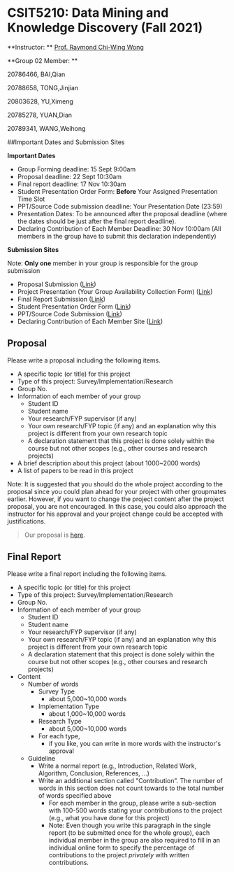 # **CSIT5210: Data Mining and Knowledge Discovery (Fall 2021)**

**Instructor:
**  [Prof. Raymond Chi-Wing Wong](http://www.cse.ust.hk/~raywong)

**Group 02 Member: **

20786466, BAI,Qian

20788658, TONG,Jinjian 

20803628, YU,Ximeng

20785278, YUAN,Dian

20789341, WANG,Weihong

##Important Dates and Submission Sites

**Important Dates**

- Group Forming deadline: 15 Sept 9:00am
- Proposal deadline: 22 Sept 10:30am 
- Final report deadline: 17 Nov 10:30am
- Student Presentation Order Form: **Before** Your Assigned Presentation Time Slot
- PPT/Source Code submission deadline: Your Presentation Date (23:59)
- Presentation Dates: To be announced after the proposal deadline (where the dates should be just after the final report deadline). 
- Declaring Contribution of Each Member Deadline: 30 Nov 10:00am
  (All members in the group have to submit this declaration independently)

**Submission Sites**

Note: **Only one** member in your group is responsible for the group submission

- Proposal Submission ([Link](https://canvas.ust.hk/courses/38564/assignments/175489))
- Project Presentation (Your Group Availability Collection Form) ([Link](https://canvas.ust.hk/courses/38564/quizzes/57777))
- Final Report Submission ([Link](https://canvas.ust.hk/courses/38564/assignments/175487))
- Student Presentation Order Form ([Link](https://canvas.ust.hk/courses/38564/assignments/175490))
- PPT/Source Code Submission ([Link](https://canvas.ust.hk/courses/38564/assignments/175488))
- Declaring Contribution of Each Member Site ([Link](https://canvas.ust.hk/courses/38564/quizzes/57779))

## Proposal

Please write a proposal including the following items.

- A specific topic (or title) for this project
- Type of this project: Survey/Implementation/Research
- Group No.
- Information of each member of your group
  - Student ID
  - Student name
  - Your research/FYP supervisor (if any)
  - Your own research/FYP topic (if any) and an explanation why this project is different from your own research topic
  - A declaration statement that this project is done solely within the course but not other scopes (e.g., other courses and research projects)
- A brief description about this project (about 1000~2000 words)
- A list of papers to be read in this project

Note: It is suggested that you should do the whole project according to the proposal since you could plan ahead for your project with other groupmates earlier. However, if you want to change the project content after the project proposal, you are not encouraged. In this case, you could also approach the instructor for his approval and your project change could be accepted with justifications. 

> Our proposal is [here](https://github.com/podiumdesu/CSIT5210-data-mining/blob/master/proposal-CSIT5210.pdf).

## Final Report

Please write a final report including the following items.

- A specific topic (or title) for this project
- Type of this project: Survey/Implementation/Research
- Group No.
- Information of each member of your group
  - Student ID
  - Student name
  - Your research/FYP supervisor (if any)
  - Your own research/FYP topic (if any) and an explanation why this project is different from your own research topic
  - A declaration statement that this project is done solely within the course but not other scopes (e.g., other courses and research projects)
- Content
  - Number of words
    - Survey Type
      - about 5,000~10,000 words
    - Implementation Type
      - about 1,000~10,000 words
    - Research Type
      - about 5,000~10,000 words
    - For each type,
      - if you like, you can write in more words with the instructor's approval
  - Guideline
    - Write a normal report (e.g., Introduction, Related Work, Algorithm, Conclusion, References, ...)
    - Write an additional section called "Contribution". The number of words in this section does not count towards to the total number of words specified above
      - For each member in the group, please write a sub-section with 100-500 words stating your contributions to the project (e.g., what you have done for this project)
      - Note: Even though you write this paragraph in the single report (to be submitted once for the whole group), each individual member in the group are also required to fill in an individual online form to specify the percentage of contributions to the project *privately* with written contributions.